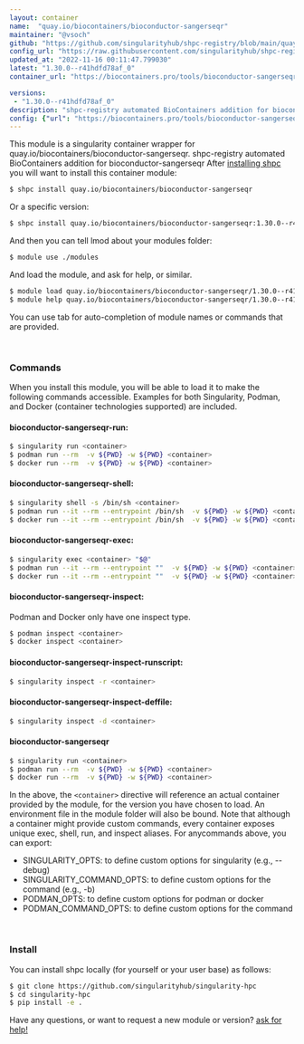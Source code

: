 ```yaml
---
layout: container
name:  "quay.io/biocontainers/bioconductor-sangerseqr"
maintainer: "@vsoch"
github: "https://github.com/singularityhub/shpc-registry/blob/main/quay.io/biocontainers/bioconductor-sangerseqr/container.yaml"
config_url: "https://raw.githubusercontent.com/singularityhub/shpc-registry/main/quay.io/biocontainers/bioconductor-sangerseqr/container.yaml"
updated_at: "2022-11-16 00:11:47.799030"
latest: "1.30.0--r41hdfd78af_0"
container_url: "https://biocontainers.pro/tools/bioconductor-sangerseqr"

versions:
 - "1.30.0--r41hdfd78af_0"
description: "shpc-registry automated BioContainers addition for bioconductor-sangerseqr"
config: {"url": "https://biocontainers.pro/tools/bioconductor-sangerseqr", "maintainer": "@vsoch", "description": "shpc-registry automated BioContainers addition for bioconductor-sangerseqr", "latest": {"1.30.0--r41hdfd78af_0": "sha256:d7d4932edb46891beb08818f539725f8989f30dfcc757e0d48e35da03b17e975"}, "tags": {"1.30.0--r41hdfd78af_0": "sha256:d7d4932edb46891beb08818f539725f8989f30dfcc757e0d48e35da03b17e975"}, "docker": "quay.io/biocontainers/bioconductor-sangerseqr"}
---
```


This module is a singularity container wrapper for quay.io/biocontainers/bioconductor-sangerseqr.
shpc-registry automated BioContainers addition for bioconductor-sangerseqr
After [installing shpc](#install) you will want to install this container module:


```bash
$ shpc install quay.io/biocontainers/bioconductor-sangerseqr
```

Or a specific version:

```bash
$ shpc install quay.io/biocontainers/bioconductor-sangerseqr:1.30.0--r41hdfd78af_0
```

And then you can tell lmod about your modules folder:

```bash
$ module use ./modules
```

And load the module, and ask for help, or similar.

```bash
$ module load quay.io/biocontainers/bioconductor-sangerseqr/1.30.0--r41hdfd78af_0
$ module help quay.io/biocontainers/bioconductor-sangerseqr/1.30.0--r41hdfd78af_0
```

You can use tab for auto-completion of module names or commands that are provided.

<br>

### Commands

When you install this module, you will be able to load it to make the following commands accessible.
Examples for both Singularity, Podman, and Docker (container technologies supported) are included.

#### bioconductor-sangerseqr-run:

```bash
$ singularity run <container>
$ podman run --rm  -v ${PWD} -w ${PWD} <container>
$ docker run --rm  -v ${PWD} -w ${PWD} <container>
```

#### bioconductor-sangerseqr-shell:

```bash
$ singularity shell -s /bin/sh <container>
$ podman run --it --rm --entrypoint /bin/sh  -v ${PWD} -w ${PWD} <container>
$ docker run --it --rm --entrypoint /bin/sh  -v ${PWD} -w ${PWD} <container>
```

#### bioconductor-sangerseqr-exec:

```bash
$ singularity exec <container> "$@"
$ podman run --it --rm --entrypoint ""  -v ${PWD} -w ${PWD} <container> "$@"
$ docker run --it --rm --entrypoint ""  -v ${PWD} -w ${PWD} <container> "$@"
```

#### bioconductor-sangerseqr-inspect:

Podman and Docker only have one inspect type.

```bash
$ podman inspect <container>
$ docker inspect <container>
```

#### bioconductor-sangerseqr-inspect-runscript:

```bash
$ singularity inspect -r <container>
```

#### bioconductor-sangerseqr-inspect-deffile:

```bash
$ singularity inspect -d <container>
```



#### bioconductor-sangerseqr

```bash
$ singularity run <container>
$ podman run --rm  -v ${PWD} -w ${PWD} <container>
$ docker run --rm  -v ${PWD} -w ${PWD} <container>
```


In the above, the `<container>` directive will reference an actual container provided
by the module, for the version you have chosen to load. An environment file in the
module folder will also be bound. Note that although a container
might provide custom commands, every container exposes unique exec, shell, run, and
inspect aliases. For anycommands above, you can export:

 - SINGULARITY_OPTS: to define custom options for singularity (e.g., --debug)
 - SINGULARITY_COMMAND_OPTS: to define custom options for the command (e.g., -b)
 - PODMAN_OPTS: to define custom options for podman or docker
 - PODMAN_COMMAND_OPTS: to define custom options for the command

<br>

### Install

You can install shpc locally (for yourself or your user base) as follows:

```bash
$ git clone https://github.com/singularityhub/singularity-hpc
$ cd singularity-hpc
$ pip install -e .
```

Have any questions, or want to request a new module or version? [ask for help!](https://github.com/singularityhub/singularity-hpc/issues)
